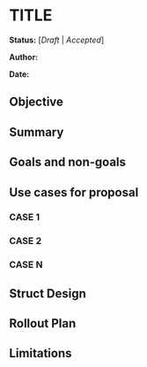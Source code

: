 # TITLE

**Status:** [*Draft* | *Accepted*]

**Author:** <your-name>

**Date:** <todays-date>


## Objective

[comment]: # (Describe the objective for this proposal)

## Summary

[comment]: # (Summarize the design for the proposal)

## Goals and non-goals

[comment]: # (Describe the objective for this proposal)

## Use cases for proposal

### CASE 1

[comment]: # (Describe case #1)

### CASE 2

[comment]: # (Describe case #2)

### CASE N

[comment]: # (Describe case #N)

## Struct Design

[comment]: # (Describe the go struct that will be introduced for this change, if applicable)

## Rollout Plan

[comment]: # (Describe how the change will be rolled out in the operator repo and for users)

## Limitations

[comment]: # (Describe the limitations and design decisions made here)
